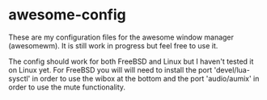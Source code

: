 awesome-config
==============

These are my configuration files for the awesome window manager (awesomewm).
It is still work in progress but feel free to use it.

The config should work for both FreeBSD and Linux but I haven't tested it on Linux yet.
For FreeBSD you will will need to install the port 'devel/lua-sysctl' in order to use the wibox at the bottom and the port 'audio/aumix' in order to use the mute functionality.

